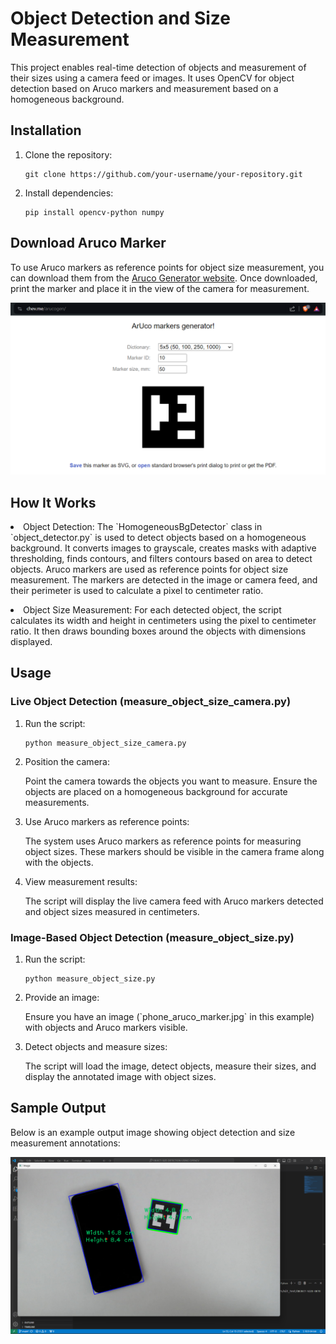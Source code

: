 <!DOCTYPE html>
<html lang="en">
<head>
    <meta charset="UTF-8">
    <meta http-equiv="X-UA-Compatible" content="IE=edge">
    <meta name="viewport" content="width=device-width, initial-scale=1.0">
</head>
<body>
    <h1>Object Detection and Size Measurement</h1>
    <p>This project enables real-time detection of objects and measurement of their sizes using a camera feed or images. It uses OpenCV for object detection based on Aruco markers and measurement based on a homogeneous background.</p>

  <h2>Installation</h2>
  <ol>
      <li>Clone the repository:</li>
      <pre><code>git clone https://github.com/your-username/your-repository.git</code></pre>
      <li>Install dependencies:</li>
      <pre><code>pip install opencv-python numpy</code></pre>
  </ol>

  <h2>Download Aruco Marker</h2>
  <p>To use Aruco markers as reference points for object size measurement, you can download them from the <a href="https://chev.me/arucogen/">Aruco Generator website</a>. Once downloaded, print the marker and place it in the view of the camera for measurement.</p>
  <img src="https://github.com/anandakumarak/OBJECT-SIZE-DETECTION-USING-OPENCV/blob/main/Images/aruco_demo.png" alt="Demo" width = "600">

  <h2>How It Works</h2>
  <p><li>Object Detection: The `HomogeneousBgDetector` class in `object_detector.py` is used to detect objects based on a homogeneous background. It converts images to grayscale, creates masks with adaptive thresholding, finds contours, and filters contours based on area to detect objects. Aruco markers are used as reference points for object size measurement. The markers are detected in the image or camera feed, and their perimeter is used to calculate a pixel to centimeter ratio.</p></li>

  <p><li>Object Size Measurement: For each detected object, the script calculates its width and height in centimeters using the pixel to centimeter ratio. It then draws bounding boxes around the objects with dimensions displayed.</li></p>
  <h2>Usage</h2>

  <h3>Live Object Detection (measure_object_size_camera.py)</h3>
  <ol>
      <li>Run the script:</li>
      <pre><code>python measure_object_size_camera.py</code></pre>
      <li>Position the camera:</li>
      <p>Point the camera towards the objects you want to measure. Ensure the objects are placed on a homogeneous background for accurate measurements.</p>
      <li>Use Aruco markers as reference points:</li>
      <p>The system uses Aruco markers as reference points for measuring object sizes. These markers should be visible in the camera frame along with the objects.</p>
      <li>View measurement results:</li>
      <p>The script will display the live camera feed with Aruco markers detected and object sizes measured in centimeters.</p>
  </ol>

  <h3>Image-Based Object Detection (measure_object_size.py)</h3>
  <ol>
      <li>Run the script:</li>
      <pre><code>python measure_object_size.py</code></pre>
      <li>Provide an image:</li>
      <p>Ensure you have an image (`phone_aruco_marker.jpg` in this example) with objects and Aruco markers visible.</p>
      <li>Detect objects and measure sizes:</li>
      <p>The script will load the image, detect objects, measure their sizes, and display the annotated image with object sizes.</p>
  </ol>

  <h2>Sample Output</h2>
  <p>Below is an example output image showing object detection and size measurement annotations:</p>
  <img src="https://github.com/anandakumarak/OBJECT-SIZE-DETECTION-USING-OPENCV/blob/main/Images/output_image.png" alt="Output Example" width = "900">



</body>
</html>

